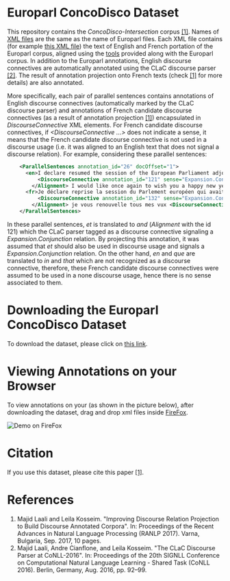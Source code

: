 # Europarl ConcoDisco Dataset

This repository contains the *ConcoDisco-Intersection* corpus [\[1\]](#references). Names of [XML files](https://github.com/mjlaali/Europarl-ConcoDisco/tree/master/xml-files) are the same as the name of Europarl files. Each XML file contains (for example [this XML file](https://github.com/mjlaali/Europarl-ConcoDisco/blob/master/xml-files/ep-00-01-17.xml)) the text of English and French portation of the Europarl corpus, aligned using the [tools](http://www.statmt.org/europarl/v7/tools.tgz) provided along with the Europarl corpus. In addition to the Europarl annotations, English discourse connectives are automatically annotated using the CLaC discourse parser [\[2\]](#references). The result of annotation projection onto French texts (check [\[1\]](#references) for more details) are also annotated.

More specifically, each pair of parallel sentences contains annotations of English discourse connectives (automatically marked by the CLaC discourse parser) and annotations of French candidate discourse connectives (as a result of annotation projection [\[1\]](#references)) encapsulated in *DiscourseConnective* XML elements. For French candidate discourse connectives, if *<DiscourseConnective ...>* does not indicate a sense, it means that the French candidate discourse connective is not used in a discourse usage (i.e. it was aligned to an English text that does not signal a discourse relation). For example, considering these parallel sentences:

```xml
    <ParallelSentences annotation_id="26" docOffset="1">
      <en>I declare resumed the session of the European Parliament adjourned on Friday 17 December 1999, <Alignment alignment="132" annotation_id="121">
          <DiscourseConnective annotation_id="121" sense="Expansion.Conjunction">and</DiscourseConnective>
        </Alignment> I would like once again to wish you a happy new year in the hope that you enjoyed a pleasant festive period.</en>
      <fr>Je déclare reprise la session du Parlement européen qui avait été interrompue le vendredi 17 décembre dernier <Alignment alignment="121" annotation_id="132">
          <DiscourseConnective annotation_id="132" sense="Expansion.Conjunction">et</DiscourseConnective>
        </Alignment> je vous renouvelle tous mes vux <DiscourseConnective annotation_id="167">en</DiscourseConnective> espérant <DiscourseConnective annotation_id="179">que</DiscourseConnective> vous avez passé de bonnes vacances.</fr>
    </ParallelSentences>
```

In these parallel sentences, *et* is translated to *and* (*Alignment* with the id 121) which the CLaC parser tagged as a discourse connective signaling a *Expansion.Conjunction* relation. By projecting this annotation, it was assumed that *et* should also be used in discourse usage and signals a *Expansion.Conjunction* relation. On the other hand, *en* and *que* are translated to *in* and *that* which are not recognized as a discourse connective, therefore, these French candidate discourse connectives were assumed to be used in a none discourse usage, hence there is no sense associated to them. 

# Downloading the Europarl ConcoDisco Dataset

To download the dataset, please click on [this link](https://github.com/mjlaali/Europarl-ConcoDisco/archive/master.zip).

# Viewing Annotations on your Browser

To view annotations on your (as shown in the picture below), after downloading the dataset, drag and drop xml files inside [FireFox](https://www.mozilla.org/en-US/firefox/new/).

![Demo on FireFox](https://github.com/mjlaali/Europarl-ConcoDisco/raw/master/browser-view.png)

# Citation
If you use this dataset, please cite this paper [\[1\]](#references).

# References

1. Majid Laali and Leila Kosseim. "Improving Discourse Relation Projection to Build Discourse Annotated Corpora". In: Proceedings of the Recent Advances in Natural Language Processing (RANLP 2017). Varna, Bulgaria, Sep. 2017, 10 pages.
2. Majid Laali, Andre Cianflone, and Leila Kosseim. "The CLaC Discourse Parser at CoNLL-2016". In: Proceedings of the 20th SIGNLL Conference on Computational Natural Language Learning - Shared Task (CoNLL 2016). Berlin, Germany, Aug. 2016, pp. 92–99.